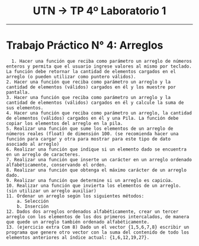 <h1 align="center"> UTN -> TP 4º Laboratorio 1 </h1>
<hr>

# Trabajo Práctico N° 4: Arreglos <br>
      1. Hacer una función que reciba como parámetro un arreglo de números enteros y permita que el usuario ingrese valores al mismo por teclado. La función debe retornar la cantidad de elementos cargados en el arreglo (o pueden utilizar como puntero válidos). 
    2. Hacer una función que reciba como parámetro un arreglo y la cantidad de elementos (válidos) cargados en él y los muestre por pantalla. 
    3. Hacer una función que reciba como parámetro un arreglo y la cantidad de elementos (válidos) cargados en él y calcule la suma de sus elementos. 
    4. Hacer una función que reciba como parámetro un arreglo, la cantidad de elementos (válidos) cargados en él y una Pila. La función debe copiar los elementos del arreglo en la pila. 
    5. Realizar una función que sume los elementos de un arreglo de números reales (float) de dimensión 100. (se recomienda hacer una función para cargar y otra para mostrar para este tipo de dato asociado al arreglo)
    6. Realizar una función que indique si un elemento dado se encuentra en un arreglo de caracteres. 
    7. Realizar una función que inserte un carácter en un arreglo ordenado alfabéticamente, conservando el orden. 
    8. Realizar una función que obtenga el máximo carácter de un arreglo dado. 
    9. Realizar una función que determine si un arreglo es capicúa. 
    10. Realizar una función que invierta los elementos de un arreglo.  (sin utilizar un arreglo auxiliar)
    11. Ordenar un arreglo según los siguientes métodos: 
        a. Selección 
        b. Inserción
    12. Dados dos arreglos ordenados alfabéticamente, crear un tercer arreglo con los elementos de los dos primeros intercalados, de manera que quede un arreglo también ordenado alfabéticamente. 
    13. (ejercicio extra Com 8) Dado un el vector {1,5,6,7,8} escribir un programa que genere otro vector con la suma del contenido de todo los elementos anteriores al índice actual: {1,6,12,19,27}.
